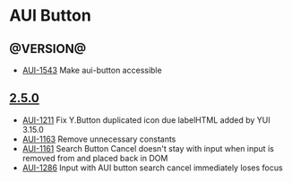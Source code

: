 # AUI Button

## @VERSION@

* [AUI-1543](https://issues.liferay.com/browse/AUI-1543) Make aui-button accessible

## [2.5.0](https://github.com/liferay/alloy-ui/releases/tag/2.5.0)

* [AUI-1211](https://issues.liferay.com/browse/AUI-1211) Fix Y.Button duplicated icon due labelHTML added by YUI 3.15.0
* [AUI-1163](https://issues.liferay.com/browse/AUI-1163) Remove unnecessary constants
* [AUI-1161](https://issues.liferay.com/browse/AUI-1161) Search Button Cancel doesn't stay with input when input is removed from and placed back in DOM
* [AUI-1286](https://issues.liferay.com/browse/AUI-1286) Input with AUI button search cancel immediately loses focus